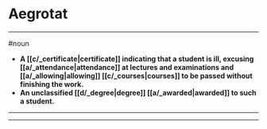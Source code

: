 # Aegrotat
---
#noun
- **A [[c/_certificate|certificate]] indicating that a student is ill, excusing [[a/_attendance|attendance]] at lectures and examinations and [[a/_allowing|allowing]] [[c/_courses|courses]] to be passed without finishing the work.**
- **An unclassified [[d/_degree|degree]] [[a/_awarded|awarded]] to such a student.**
---
---
